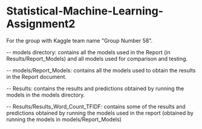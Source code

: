 # Statistical-Machine-Learning-Assignment2

For the group with Kaggle team name "Group Number 58".

-- models directory: contains all the models used in the Report (in Results/Report_Models) and all models used for comparison and testing.

-- models/Report_Models: contains all the models used to obtain the results in the Report document.

-- Results: contains the results and predictions obtained by running the models in the models directory.

-- Results/Results_Word_Count_TFIDF: contains some of the results and predictions obtained by running the models used in the report (obtained by running the models in models/Report_Models)
